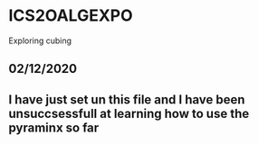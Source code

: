 # ICS2OALGEXPO
Exploring cubing

<head>
<h2>
02/12/2020
  <h2>
  <head>

<body>
 I have just set un this file and I have been unsuccsessfull at learning how to use the pyraminx so far
  <body>
